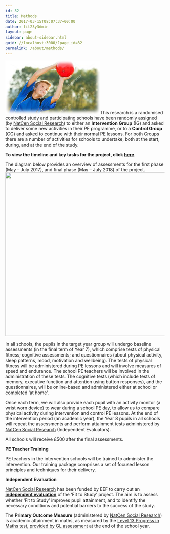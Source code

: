 ```yaml
---
id: 32
title: Methods
date: 2017-03-15T08:07:37+00:00
author: fit23y3dmin
layout: page
sidebar: about-sidebar.html
guid: //localhost:3000/?page_id=32
permalink: /about/methods/
---
```

[<img class="wp-image-441 size-medium alignleft" src="/wp-content/uploads/2017/03/blur_edges3.jpg?resize=300%2C169&#038;ssl=1" alt="" width="300" height="169" data-recalc-dims="1" />](https://www.fit-to-study.org/blur_edges3/)This research is a randomised controlled study and participating schools have been randomly assigned (by [NatCen Social Research](http://natcen.ac.uk/taking-part/studies-in-field/fit-to-study/about/)) to either an **Intervention Group** (IG) and asked to deliver some new activities in their PE programme, or to a **Control Group** (CG) and asked to continue with their normal PE lessons. For both Groups there are a number of activities for schools to undertake, both at the start, during, and at the end of the study.

**To view the timeline and key tasks for the project, click [here](https://www.fit-to-study.org/wp-content/uploads/2017/05/FlowChart_update_15-5-2017.pdf)**.

The diagram below provides an overview of assessments for the first phase (May &#8211; July 2017), and final phase (May &#8211; July 2018) of the project. [<img class="alignnone wp-image-993 size-large" src="/wp-content/uploads/2017/05/AssessmentsOverview_201617_v2.jpg?resize=1024%2C516&#038;ssl=1" alt="" width="1024" height="516" srcset="/wp-content/uploads/2017/05/AssessmentsOverview_201617_v2.jpg?resize=1024%2C516&ssl=1 1024w, /wp-content/uploads/2017/05/AssessmentsOverview_201617_v2.jpg?resize=300%2C151&ssl=1 300w, /wp-content/uploads/2017/05/AssessmentsOverview_201617_v2.jpg?resize=768%2C387&ssl=1 768w" sizes="(max-width: 1000px) 100vw, 1000px" data-recalc-dims="1" />](/wp-content/uploads/2017/05/AssessmentsOverview_201617_v2.jpg?ssl=1)

In all schools, the pupils in the target year group will undergo baseline assessments (in the final term of Year 7), which comprise tests of physical fitness; cognitive assessments; and questionnaires (about physical activity, sleep patterns, mood, motivation and wellbeing). The tests of physical fitness will be administered during PE lessons and will involve measures of speed and endurance. The school PE teachers will be involved in the administration of these tests. The cognitive tests (which include tests of memory, executive function and attention using button responses), and the questionnaires, will be online-based and administered either at school or completed &#8216;at home&#8217;.

Once each term, we will also provide each pupil with an activity monitor (a wrist worn device) to wear during a school PE day, to allow us to compare physical activity during intervention and control PE lessons. At the end of the intervention period (an academic year), the Year 8 pupils in all schools will repeat the assessments and perform attainment tests administered by [NatCen Social Research](http://natcen.ac.uk/taking-part/studies-in-field/fit-to-study/about/) (Independent Evaluators).

All schools will receive £500 after the final assessments.

**PE Teacher Training**

PE teachers in the intervention schools will be trained to administer the intervention. Our training package comprises a set of focused lesson principles and techniques for their delivery.

**Independent Evaluation**

[NatCen Social Research](http://natcen.ac.uk/taking-part/studies-in-field/fit-to-study/about/) has been funded by EEF to carry out an [**independent evaluation**](https://www.fit-to-study.org/independent-evaluation/) of the &#8216;Fit to Study&#8217; project. The aim is to assess whether &#8216;Fit to Study&#8217; improves pupil attainment, and to identify the necessary conditions and potential barriers to the success of the study.

The **Primary Outcome Measure** (administered by [NatCen Social Research](http://natcen.ac.uk/taking-part/studies-in-field/fit-to-study/about/)) is academic attainment in maths, as measured by the [Level 13 Progress in Maths test, provided by GL assessment](https://www.gl-assessment.co.uk/media/1382/ptseries_assessment_overview.pdf) at the end of the school year.